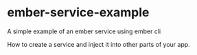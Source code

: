 # ember-service-example
A simple example of an ember service using ember cli

How to create a service and inject it into other parts of your app.
